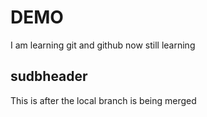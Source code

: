 # DEMO 

I am learning git and github
now still learning 

## sudbheader 

This is after the local branch is being merged
